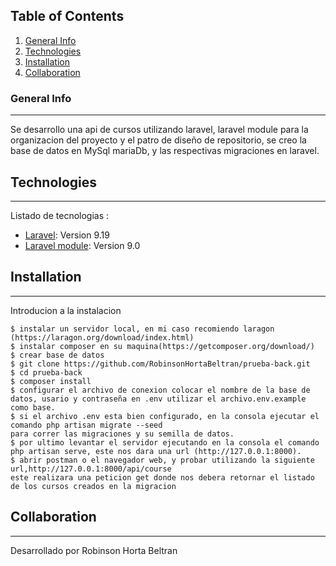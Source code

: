 ## Table of Contents
1. [General Info](#general-info)
2. [Technologies](#technologies)
3. [Installation](#installation)
4. [Collaboration](#collaboration)
### General Info
***
Se desarrollo una api de cursos utilizando laravel, laravel module para la organizacion del proyecto 
y el patro de diseño de repositorio, se creo la base de datos en MySql mariaDb, y las respectivas migraciones
en laravel. 

## Technologies
***
Listado de tecnologias :
* [Laravel](https://laravel.com/docs/9.x): Version 9.19
* [Laravel module](https://nwidart.com/laravel-modules/v6/introduction): Version 9.0

## Installation
***
Introducion a la instalacion
```
$ instalar un servidor local, en mi caso recomiendo laragon (https://laragon.org/download/index.html)
$ instalar composer en su maquina(https://getcomposer.org/download/)
$ crear base de datos
$ git clone https://github.com/RobinsonHortaBeltran/prueba-back.git
$ cd prueba-back
$ composer install
$ configurar el archivo de conexion colocar el nombre de la base de datos, usario y contraseña en .env utilizar el archivo.env.example como base.
$ si el archivo .env esta bien configurado, en la consola ejecutar el comando php artisan migrate --seed 
para correr las migraciones y su semilla de datos.
$ por ultimo levantar el servidor ejecutando en la consola el comando php artisan serve, este nos dara una url (http://127.0.0.1:8000).
$ abrir postman o el navegador web, y probar utilizando la siguiente url,http://127.0.0.1:8000/api/course
este realizara una peticion get donde nos debera retornar el listado de los cursos creados en la migracion
```
## Collaboration
***
Desarrollado por Robinson Horta Beltran

